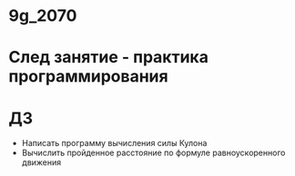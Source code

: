 # 9g_2070

# След занятие - практика программирования
# ДЗ
+ Написать программу вычисления силы Кулона
+ Вычислить пройденное расстояние по формуле равноускоренного движения
